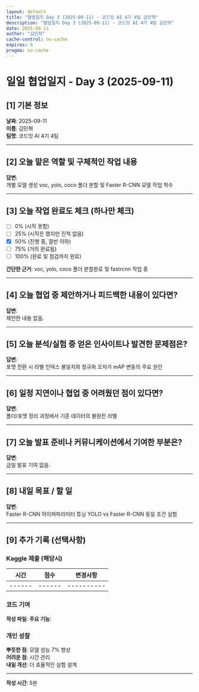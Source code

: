 ```yaml
---
layout: default
title: "협업일지 Day 3 (2025-09-11) - 코드잇 AI 4기 4팀 김민혁"
description: "협업일지 Day 3 (2025-09-11) - 코드잇 AI 4기 4팀 김민혁"
date: 2025-09-11
author: "김민혁"
cache-control: no-cache
expires: 0
pragma: no-cache
---
```


# 일일 협업일지 - Day 3 (2025-09-11)

## [1] 기본 정보
**날짜**: 2025-09-11  
**이름**: 김민혁  
**팀명**: 코드잇 AI 4기 4팀

---

## [2] 오늘 맡은 역할 및 구체적인 작업 내용
**답변**:  
개별 모델 생성
voc, yolo, coco 폴더 분할 및 Faster R-CNN 모델 작업 착수

---

## [3] 오늘 작업 완료도 체크 (하나만 체크)
- [ ] 0% (시작 못함)
- [ ] 25% (시작은 했지만 진척 없음)  
- [x] 50% (진행 중, 절반 이하)
- [ ] 75% (거의 완료됨)
- [ ] 100% (완료 및 점검까지 완료)

**간단한 근거**: voc, yolo, coco 폴더 분할완료 및 fastrcnn 작업 중

---

## [4] 오늘 협업 중 제안하거나 피드백한 내용이 있다면?
**답변**:  
제안한 내용 없음.

---

## [5] 오늘 분석/실험 중 얻은 인사이트나 발견한 문제점은?
**답변**:  
포맷 전환 시 라벨 인덱스 불일치와 정규화 오차가 mAP 변동의 주요 원인

---

## [6] 일정 지연이나 협업 중 어려웠던 점이 있다면?
**답변**:  
폴더/포맷 정리 과정에서 기존 데이터의 불완전 라벨

---

## [7] 오늘 발표 준비나 커뮤니케이션에서 기여한 부분은?
**답변**:  
금일 발표 기여 없음.

---

## [8] 내일 목표 / 할 일
**답변**:  
Faster R-CNN 하이퍼파라미터 튜닝
YOLO vs Faster R-CNN 동일 조건 실험

---

## [9] 추가 기록 (선택사항)

### Kaggle 제출 (해당시)
| 시간 | 점수 | 변경사항 |
|------|------|----------|
|------|------|----------|

### 코드 기여
**작성 파일**: 
**주요 기능**: 

### 개인 성찰
**뿌듯한 점**: 모델 성능 7% 향상  
**어려운 점**: 시간 관리  
**내일 개선**: 더 효율적인 실험 설계

---

**작성 시간**: 5분
